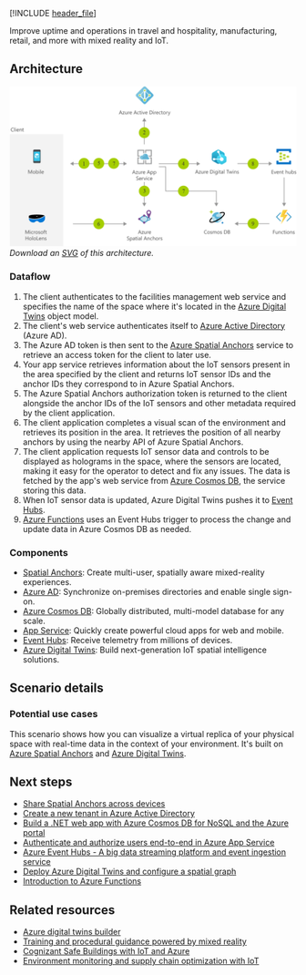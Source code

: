 [!INCLUDE [header_file](../../../includes/sol-idea-header.md)]

Improve uptime and operations in travel and hospitality, manufacturing, retail, and more with mixed reality and IoT.

## Architecture

![Architecture diagram](../media/facilities-management-powered-by-mixed-reality-and-iot.png)
*Download an [SVG](../media/facilities-management-powered-by-mixed-reality-and-iot.svg) of this architecture.*

### Dataflow

1. The client authenticates to the facilities management web service and specifies the name of the space where it's located in the [Azure Digital Twins](/azure/digital-twins) object model.
1. The client's web service authenticates itself to [Azure Active Directory](/azure/active-directory) (Azure AD).
1. The Azure AD token is then sent to the [Azure Spatial Anchors](/azure/spatial-anchors) service to retrieve an access token for the client to later use.
1. Your app service retrieves information about the IoT sensors present in the area specified by the client and returns IoT sensor IDs and the anchor IDs they correspond to in Azure Spatial Anchors.
1. The Azure Spatial Anchors authorization token is returned to the client alongside the anchor IDs of the IoT sensors and other metadata required by the client application.
1. The client application completes a visual scan of the environment and retrieves its position in the area. It retrieves the position of all nearby anchors by using the nearby API of Azure Spatial Anchors.
1. The client application requests IoT sensor data and controls to be displayed as holograms in the space, where the sensors are located, making it easy for the operator to detect and fix any issues. The data is fetched by the app's web service from [Azure Cosmos DB](/azure/cosmos-db), the service storing this data.
1. When IoT sensor data is updated, Azure Digital Twins pushes it to [Event Hubs](/azure/event-hubs).
1. [Azure Functions](/azure/azure-functions) uses an Event Hubs trigger to process the change and update data in Azure Cosmos DB as needed.

### Components

* [Spatial Anchors](https://azure.microsoft.com/services/spatial-anchors): Create multi-user, spatially aware mixed-reality experiences.
* [Azure AD](https://azure.microsoft.com/services/active-directory): Synchronize on-premises directories and enable single sign-on.
* [Azure Cosmos DB](https://azure.microsoft.com/services/cosmos-db): Globally distributed, multi-model database for any scale.
* [App Service](https://azure.microsoft.com/services/app-service): Quickly create powerful cloud apps for web and mobile.
* [Event Hubs](https://azure.microsoft.com/services/event-hubs): Receive telemetry from millions of devices.
* [Azure Digital Twins](https://azure.microsoft.com/services/digital-twins): Build next-generation IoT spatial intelligence solutions.

## Scenario details

### Potential use cases

This scenario shows how you can visualize a virtual replica of your physical space with real-time data in the context of your environment. It's built on [Azure Spatial Anchors](https://azure.microsoft.com/services/spatial-anchors) and [Azure Digital Twins](https://azure.microsoft.com/services/digital-twins).

## Next steps

- [Share Spatial Anchors across devices](/azure/spatial-anchors/tutorials/tutorial-share-anchors-across-devices)
- [Create a new tenant in Azure Active Directory](/azure/active-directory/fundamentals/active-directory-access-create-new-tenant)
- [Build a .NET web app with Azure Cosmos DB for NoSQL and the Azure portal](/azure/cosmos-db/create-sql-api-dotnet)
- [Authenticate and authorize users end-to-end in Azure App Service](/azure/app-service/app-service-web-tutorial-auth-aad)
- [Azure Event Hubs - A big data streaming platform and event ingestion service](/azure/event-hubs/event-hubs-about)
- [Deploy Azure Digital Twins and configure a spatial graph](/azure/digital-twins/tutorial-facilities-setup)
- [Introduction to Azure Functions](/azure/azure-functions/functions-overview)

## Related resources

- [Azure digital twins builder](../../solution-ideas/articles/azure-digital-twins-builder.yml)
- [Training and procedural guidance powered by mixed reality](../../solution-ideas/articles/training-and-procedural-guidance-powered-by-mixed-reality.yml)
- [Cognizant Safe Buildings with IoT and Azure](../../solution-ideas/articles/safe-buildings.yml)
- [Environment monitoring and supply chain optimization with IoT](../../solution-ideas/articles/environment-monitoring-and-supply-chain-optimization.yml)
